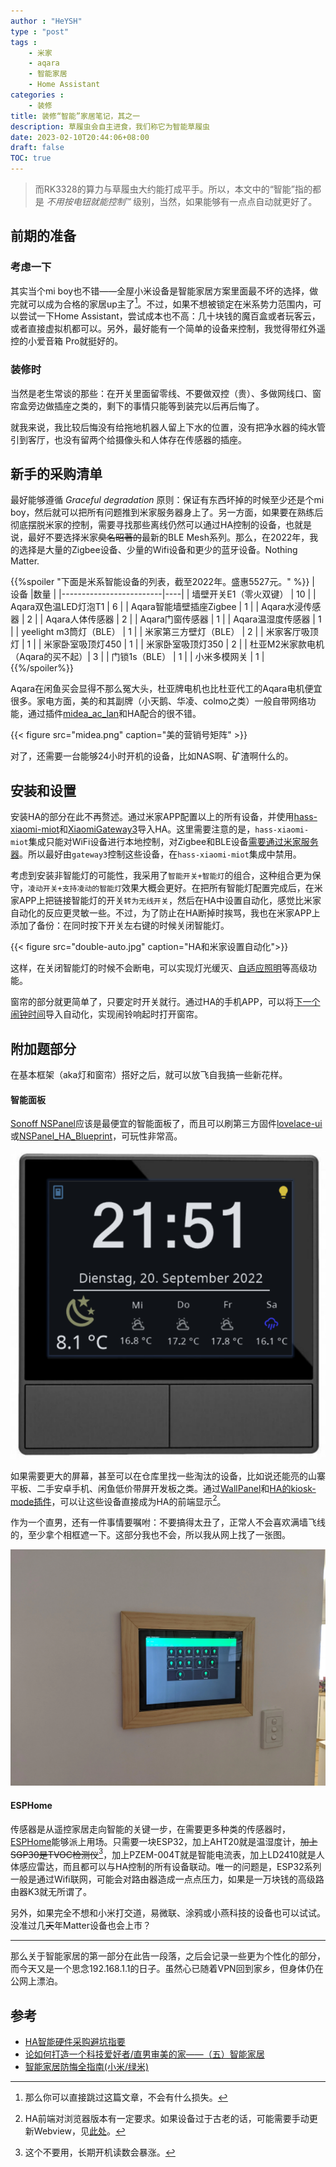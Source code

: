 ```yaml
---
author : "HeYSH"
type : "post"
tags :
    - 米家
    - aqara
    - 智能家居
    - Home Assistant
categories :
    - 装修
title: 装修“智能”家居笔记，其之一
description: 草履虫会自主进食，我们称它为智能草履虫
date: 2023-02-10T20:44:06+08:00
draft: false
TOC: true
---
```


> 而RK3328的算力与草履虫大约能打成平手。所以，本文中的“智能”指的都是 *不用按电钮就能控制™* 级别，当然，如果能够有一点点自动就更好了。

## 前期的准备

### 考虑一下

其实当个mi boy也不错——全屋小米设备是智能家居方案里面最不坏的选择，做完就可以成为合格的家居up主了[^1]。不过，如果不想被锁定在米系势力范围内，可以尝试一下Home Assistant，尝试成本也不高：几十块钱的魔百盒或者玩客云，或者直接虚拟机都可以。另外，最好能有一个简单的设备来控制，我觉得带红外遥控的小爱音箱 Pro就挺好的。

### 装修时

当然是老生常谈的那些：在开关里面留零线、不要做双控（贵）、多做网线口、窗帘盒旁边做插座之类的，剩下的事情只能等到装完以后再后悔了。

就我来说，我比较后悔没有给拖地机器人留上下水的位置，没有把净水器的纯水管引到客厅，也没有留两个给摄像头和人体存在传感器的插座。

## 新手的采购清单

最好能够遵循 *Graceful degradation* 原则：保证有东西坏掉的时候至少还是个mi boy，然后就可以把所有问题推到米家服务器身上了。另一方面，如果要在熟练后彻底摆脱米家的控制，需要寻找那些离线仍然可以通过HA控制的设备，也就是说，最好不要选择米家~~臭名昭著的~~最新的BLE Mesh系列。那么，在2022年，我的选择是大量的Zigbee设备、少量的Wifi设备和更少的蓝牙设备。Nothing Matter.

{{%spoiler "下面是米系智能设备的列表，截至2022年。盛惠5527元。" %}}
| 设备                  |数量 |
|-------------------------|----|
| 墙壁开关E1（零火双键）  | 10 |
| Aqara双色温LED灯泡T1    | 6  |
| Aqara智能墙壁插座Zigbee | 1  |
| Aqara水浸传感器         | 2  |
| Aqara人体传感器         | 2  |
| Aqara门窗传感器         | 1  |
| Aqara温湿度传感器       | 1  |
| yeelight m3筒灯（BLE） | 1  |
| 米家第三方壁灯（BLE）    | 2  |
| 米家客厅吸顶灯          | 1  |
| 米家卧室吸顶灯450       | 1  |
| 米家卧室吸顶灯350       | 2  |
| 杜亚M2米家款电机（Aqara的买不起）| 3  |
| 门锁1s（BLE）          | 1  |
| 小米多模网关            | 1  |
{{%/spoiler%}}

Aqara在闲鱼买会显得不那么冤大头，杜亚牌电机也比杜亚代工的Aqara电机便宜很多。家电方面，美的和其副牌（小天鹅、华凌、colmo之类）一般自带网络功能，通过插件[midea_ac_lan](https://github.com/georgezhao2010/midea_ac_lan)和HA配合的很不错。

{{< figure src="midea.png" caption="美的营销号矩阵" >}}

对了，还需要一台能够24小时开机的设备，比如NAS啊、矿渣啊什么的。

## 安装和设置

安装HA的部分在此不再赘述。通过米家APP配置以上的所有设备，并使用[hass-xiaomi-miot](https://github.com/al-one/hass-xiaomi-miot)和[XiaomiGateway3](https://github.com/AlexxIT/XiaomiGateway3#supported-firmwares)导入HA。这里需要注意的是，`hass-xiaomi-miot`集成只能对WiFi设备进行本地控制，对Zigbee和BLE设备[需要通过米家服务器](https://github.com/al-one/hass-xiaomi-miot/issues/100#issuecomment-855183156)。所以最好由`gateway3`控制这些设备，在`hass-xiaomi-miot`集成中禁用。

考虑到安装非智能灯的可能性，我采用了`智能开关+智能灯`的组合，这种组合更为保守，`凌动开关+支持凌动的智能灯`效果大概会更好。在把所有智能灯配置完成后，在米家APP上把链接智能灯的开关`转为无线开关`，然后在HA中设置自动化，感觉比米家自动化的反应更灵敏一些。不过，为了防止在HA断掉时挨骂，我也在米家APP上添加了备份：在同时按下开关左右键的时候关闭智能灯。

{{< figure src="double-auto.jpg" caption="HA和米家设置自动化">}}

这样，在关闭智能灯的时候不会断电，可以实现灯光缓灭、[自适应照明](https://github.com/basnijholt/adaptive-lighting)等高级功能。

窗帘的部分就更简单了，只要定时开关就行。通过HA的手机APP，可以将[下一个闹钟时间](https://companion.home-assistant.io/docs/core/sensors/#next-alarm-sensor)导入自动化，实现闹铃响起时打开窗帘。

## 附加题部分

在基本框架（aka灯和窗帘）搭好之后，就可以放飞自我搞一些新花样。

#### 智能面板

[Sonoff NSPanel](https://detail.1688.com/offer/662976153559.html?spm=a26352.13672862.offerlist.49.3a512910uzdgfQ)应该是最便宜的智能面板了，而且可以刷第三方固件[lovelace-ui](https://github.com/joBr99/nspanel-lovelace-ui)或[NSPanel_HA_Blueprint](https://github.com/Blackymas/NSPanel_HA_Blueprint)，可玩性非常高。

![NSPanel Lovelace UI](nspanel-rl.png)

如果需要更大的屏幕，甚至可以在仓库里找一些淘汰的设备，比如说还能亮的山寨平板、二手安卓手机、闲鱼低价带屏开发板之类。通过[WallPanel](https://wallpanel.xyz/)和[HA的kiosk-mode插件](https://github.com/NemesisRE/kiosk-mode)，可以让这些设备直接成为HA的前端显示[^web]。

作为一个直男，还有一件事情要嘱咐：不要搞得太丑了，正常人不会喜欢满墙飞线的，至少拿个相框遮一下。这部分我也不会，所以我从网上找了一张图。

![reddit：surface_pro_3_wall_tablet_install，这张图也挺丑的](frame.webp)

#### ESPHome

传感器是从遥控家居走向智能的关键一步，在需要更多种类的传感器时，[ESPHome](https://esphome.io/)能够派上用场。只需要一块ESP32，加上AHT20就是温湿度计，~~加上SGP30是TVOC检测仪~~[^2]，加上PZEM-004T就是智能电流表，加上LD2410就是人体感应雷达，而且都可以与HA控制的所有设备联动。唯一的问题是，ESP32系列一般是通过Wifi联网，可能会对路由器造成一点点压力，如果是一万块钱的高级路由器K3就无所谓了。

另外，如果完全不想和小米打交道，易微联、涂鸦或小燕科技的设备也可以试试。没准过几~~天~~年Matter设备也会上市？

------

那么关于智能家居的第一部分在此告一段落，之后会记录一些更为个性化的部分，而今天又是一个思念192.168.1.1的日子。虽然心已随着VPN回到家乡，但身体仍在公网上漂泊。

## 参考

- [HA智能硬件采购避坑指要](https://bbs.hassbian.com/thread-16261-1-1.html)
- [论如何打造一个科技爱好者/直男审美的家——（五）智能家居](https://post.m.smzdm.com/p/a85gplo7/?from=other&invite_code=zdm8xwesxhinv&send_by=6416413937&utm_source=pocket_mylist&zdm_ss=Android_6416413937_)
- [智能家居防悔全指南(小米/绿米)](https://zhuanlan.zhihu.com/p/87595668)

[^1]:那么你可以直接跳过这篇文章，不会有什么损失。
[^2]:这个不要用，长期开机读数会暴涨。
[^web]:HA前端对浏览器版本有一定要求。如果设备过于古老的话，可能需要手动更新Webview，见[此处](https://blakadder.com/android-panel-webview/)。